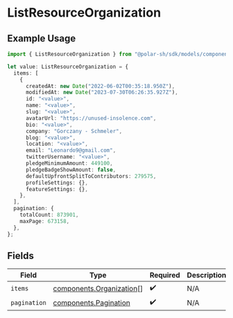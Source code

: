 # ListResourceOrganization

## Example Usage

```typescript
import { ListResourceOrganization } from "@polar-sh/sdk/models/components";

let value: ListResourceOrganization = {
  items: [
    {
      createdAt: new Date("2022-06-02T00:35:18.950Z"),
      modifiedAt: new Date("2023-07-30T06:26:35.927Z"),
      id: "<value>",
      name: "<value>",
      slug: "<value>",
      avatarUrl: "https://unused-insolence.com",
      bio: "<value>",
      company: "Gorczany - Schmeler",
      blog: "<value>",
      location: "<value>",
      email: "Leonardo9@gmail.com",
      twitterUsername: "<value>",
      pledgeMinimumAmount: 449100,
      pledgeBadgeShowAmount: false,
      defaultUpfrontSplitToContributors: 279575,
      profileSettings: {},
      featureSettings: {},
    },
  ],
  pagination: {
    totalCount: 873901,
    maxPage: 673158,
  },
};
```

## Fields

| Field                                                                | Type                                                                 | Required                                                             | Description                                                          |
| -------------------------------------------------------------------- | -------------------------------------------------------------------- | -------------------------------------------------------------------- | -------------------------------------------------------------------- |
| `items`                                                              | [components.Organization](../../models/components/organization.md)[] | :heavy_check_mark:                                                   | N/A                                                                  |
| `pagination`                                                         | [components.Pagination](../../models/components/pagination.md)       | :heavy_check_mark:                                                   | N/A                                                                  |